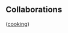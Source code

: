 ## Collaborations
([cooking](https://github.com/amansdali/csc111_project_1))

<!--
**emtato/emtato** is a ✨ _special_ ✨ repository because its `README.md` (this file) appears on your GitHub profile.
